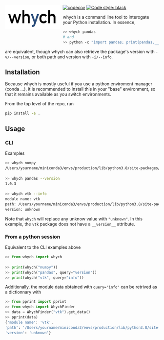 <img src="logo.jpg"
     alt="whych logo"
     height="80"
     style="float: left; margin-right: 10px;" />
     
[![codecov](https://codecov.io/gh/neutrinoceros/whych/branch/master/graph/badge.svg)](https://codecov.io/gh/neutrinoceros/whych)
[![Code style: black](https://img.shields.io/badge/code%20style-black-000000.svg)](https://github.com/psf/black)

whych is a command line tool to interogate your Python installation.
In essence,

```bash
>> whych pandas
# and
>> python -c "import pandas; print(pandas.__path__)"
```
are equivalent, though whych can also retrieve the package's version with `-v/--version`, or both path and version with `-i/--info`.

## Installation

Because whych is mostly useful if you use a python enviroment manager (conda ...), it is recommended to install this in your "base" environment, so that it remains available as you switch environments.

From the top level of the repo, run
```bash
pip install -e .
```


## Usage

### CLI

Examples
```bash
>> whych numpy
/Users/yourname/miniconda3/envs/production/lib/python3.8/site-packages/numpy

>> whych pandas --version
1.0.3

>> whych vtk --info
module name: vtk
path: /Users/yourname/miniconda3/envs/production/lib/python3.8/site-packages/vtkmodules
version: unknown
```
Note that `whych` will replace any unknow value with `"unknown"`.
In this example, the `vtk` package does not have a `__version__` attribute.

### From a python session

Equivalent to the CLI examples above
```python
>> from whych import whych

>> print(whych("numpy"))
>> print(whych("pandas", query="version"))
>> print(whych("vtk", query="info"))
```

Additionally, the module data obtained with `query="info"` can be retrived as a dictionnary with
```python
>> from pprint import pprint
>> from whych import WhychFinder
>> data = WhychFinder("vtk").get_data()
>> pprint(data)
{'module name': 'vtk',
'path': '/Users/yourname/miniconda3/envs/production/lib/python3.8/site-packages/vtkmodules',
'version': 'unknown'}
```
